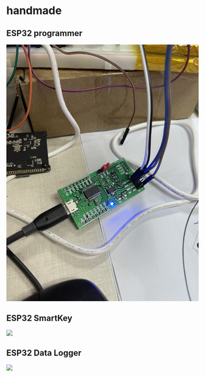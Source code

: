 # handmade
## ESP32 programmer
<img src="img/esp32_programmer.jpeg">

## ESP32 SmartKey
<img src="img/smartkey.jpeg">

## ESP32 Data Logger
<img src="img/logger.jpeg">

